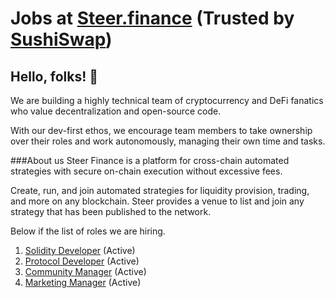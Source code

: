 # Jobs at [Steer.finance](https://steer.finance/) (Trusted by [SushiSwap](https://sushichef.medium.com/introducing-the-sushi-incubator-steer-finance-4c13b947843a))

## Hello, folks! 👋

We are building a highly technical team of cryptocurrency and DeFi fanatics who value decentralization and open-source code.

With our dev-first ethos, we encourage team members to take ownership over their roles and work autonomously, managing their own time and tasks.

###About us
Steer Finance is a platform for cross-chain automated strategies with secure on-chain execution without excessive fees.

Create, run, and join automated strategies for liquidity provision, trading, and more on any blockchain. Steer provides a venue to list and join any strategy that has been published to the network.

Below if the list of roles we are hiring.

1. [Solidity Developer](https://github.com/SteerProtocol/Careers/blob/main/Solidity-developer.md) (Active)
2. [Protocol Developer](https://github.com/SteerProtocol/Careers/blob/main/Protocol-developer.md) (Active)
3. [Community Manager](https://github.com/SteerProtocol/Careers/blob/main/Community-developer.md) (Active)
4. [Marketing Manager](https://github.com/SteerProtocol/Careers/blob/main/Marketing-developer.md) (Active)

